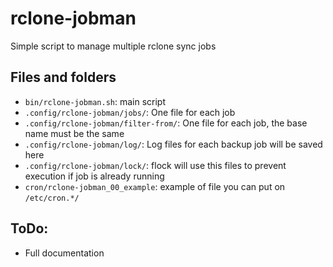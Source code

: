 # rclone-jobman
Simple script to manage multiple rclone sync jobs

## Files and folders

- `bin/rclone-jobman.sh`: main script
- `.config/rclone-jobman/jobs/`: One file for each job
- `.config/rclone-jobman/filter-from/`: One file for each job, the base name must be the same
- `.config/rclone-jobman/log/`: Log files for each backup job will be saved here
- `.config/rclone-jobman/lock/`: flock will use this files to prevent execution if job is already running
- `cron/rclone-jobman_00_example`: example of file you can put on `/etc/cron.*/`

## ToDo:

- Full documentation
